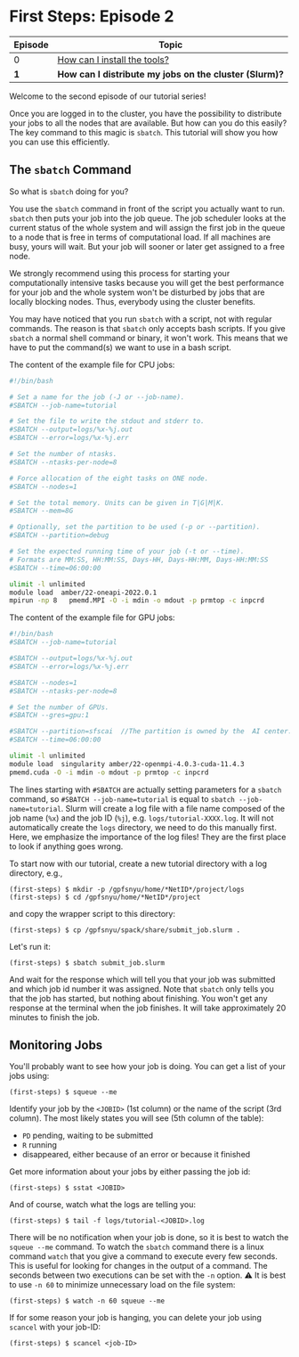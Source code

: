 # First Steps: Episode 2

|Episode|Topic|
|---|---|
| 0 | [How can I install the tools?](episode-0.md) |
| **1** | **How can I distribute my jobs on the cluster (Slurm)?** |

Welcome to the second episode of our tutorial series!

Once you are logged in to the cluster, you have the possibility to distribute your jobs to all the nodes that are available.
But how can you do this easily?
The key command to this magic is `sbatch`.
This tutorial will show you how you can use this efficiently.

## The `sbatch` Command

So what is `sbatch` doing for you?

You use the `sbatch` command in front of the script you actually want to run.
`sbatch` then puts your job into the job queue.
The job scheduler looks at the current status of the whole system and will assign the first job in the queue to a node that is free in terms of computational load.
If all machines are busy, yours will wait.
But your job will sooner or later get assigned to a free node.

We strongly recommend using this process for starting your computationally intensive tasks because you will get the best performance for your job and the
whole system won't be disturbed by jobs that are locally blocking nodes.
Thus, everybody using the cluster benefits.

You may have noticed that you run `sbatch` with a script, not with regular commands.
The reason is that `sbatch` only accepts bash scripts.
If you give `sbatch` a normal shell command or binary, it won't work.
This means that we have to put the command(s) we want to use in a bash script.

The content of the example file for CPU jobs:

```bash
#!/bin/bash

# Set a name for the job (-J or --job-name).
#SBATCH --job-name=tutorial

# Set the file to write the stdout and stderr to.
#SBATCH --output=logs/%x-%j.out
#SBATCH --error=logs/%x-%j.err

# Set the number of ntasks.
#SBATCH --ntasks-per-node=8

# Force allocation of the eight tasks on ONE node.
#SBATCH --nodes=1

# Set the total memory. Units can be given in T|G|M|K.
#SBATCH --mem=8G

# Optionally, set the partition to be used (-p or --partition).
#SBATCH --partition=debug

# Set the expected running time of your job (-t or --time).
# Formats are MM:SS, HH:MM:SS, Days-HH, Days-HH:MM, Days-HH:MM:SS
#SBATCH --time=06:00:00

ulimit -l unlimited
module load  amber/22-oneapi-2022.0.1
mpirun -np 8   pmemd.MPI -O -i mdin -o mdout -p prmtop -c inpcrd
```

The content of the example file for GPU jobs:

```bash
#!/bin/bash
#SBATCH --job-name=tutorial

#SBATCH --output=logs/%x-%j.out
#SBATCH --error=logs/%x-%j.err

#SBATCH --nodes=1
#SBATCH --ntasks-per-node=8

# Set the number of GPUs.
#SBATCH --gres=gpu:1

#SBATCH --partition=sfscai  //The partition is owned by the  AI center.
#SBATCH --time=06:00:00

ulimit -l unlimited
module load  singularity amber/22-openmpi-4.0.3-cuda-11.4.3
pmemd.cuda -O -i mdin -o mdout -p prmtop -c inpcrd
```

The lines starting with `#SBATCH` are actually setting parameters for a `sbatch` command, so `#SBATCH --job-name=tutorial` is equal to `sbatch --job-name=tutorial`.
Slurm will create a log file with a file name composed of the job name (`%x`) and the job ID (`%j`), e.g. `logs/tutorial-XXXX.log`. It will not automatically create the `logs` directory, we need to do this manually first. Here, we emphasize the importance of the log files! They are the first place to look if anything goes wrong.

To start now with our tutorial, create a new tutorial directory with a log directory, e.g.,

```terminal
(first-steps) $ mkdir -p /gpfsnyu/home/*NetID*/project/logs
(first-steps) $ cd /gpfsnyu/home/*NetID*/project
```

and copy the wrapper script to this directory:

```terminal
(first-steps) $ cp /gpfsnyu/spack/share/submit_job.slurm .
```

Let's run it:

```terminal
(first-steps) $ sbatch submit_job.slurm
```

And wait for the response which will tell you that your job was submitted and which job id number it was assigned. Note that `sbatch` only tells you that the job has started, but nothing about finishing. You won't get any response at the terminal when the job finishes. It will take approximately 20 minutes to finish the job.

## Monitoring Jobs

You'll probably want to see how your job is doing. You can get a list of your jobs using:

```terminal
(first-steps) $ squeue --me
```

Identify your job by the `<JOBID>` (1st column) or the name of the script (3rd column).
The most likely states you will see (5th column of the table):

* `PD` pending, waiting to be submitted
* `R` running
* disappeared, either because of an error or because it finished

Get more information about your jobs by either passing the job id:

```terminal
(first-steps) $ sstat <JOBID>
```

And of course, watch what the logs are telling you:

```terminal
(first-steps) $ tail -f logs/tutorial-<JOBID>.log
```

There will be no notification when your job is done, so it is best to watch the `squeue --me` command.
To watch the `sbatch` command there is a linux command `watch` that you give a command to execute every few seconds.
This is useful for looking for changes in the output of a command. The seconds between two executions can be set with the `-n` option.
:warning: It is best to use `-n 60` to minimize unnecessary load on the file system:

```terminal
(first-steps) $ watch -n 60 squeue --me
```
If for some reason your job is hanging, you can delete your job using `scancel` with your job-ID:
```terminal
(first-steps) $ scancel <job-ID>
```
